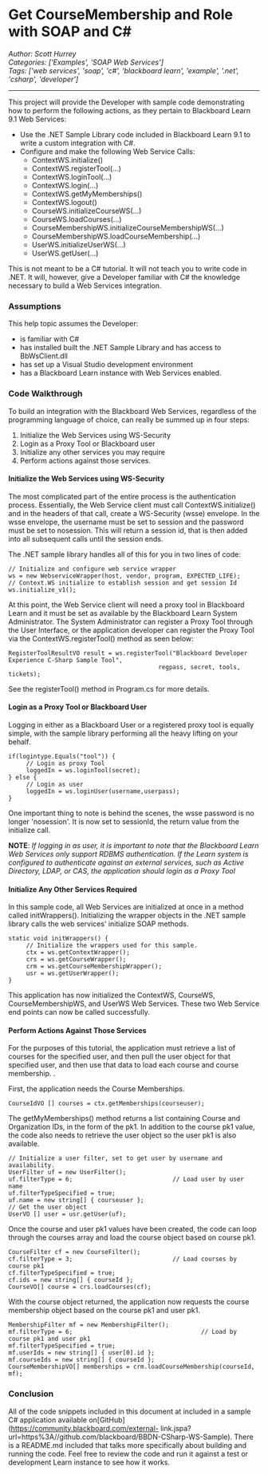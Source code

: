 # Get CourseMembership and Role with SOAP and C#
*Author: Scott Hurrey*  
*Categories: ['Examples', 'SOAP Web Services']*  
*Tags: ['web services', 'soap', 'c#', 'blackboard learn', 'example', '.net', 'csharp', 'developer']*  
<hr />
This project will provide the Developer with sample code demonstrating how to
perform the following actions, as they pertain to Blackboard Learn 9.1 Web
Services:

  * Use the .NET Sample Library code included in Blackboard Learn 9.1 to write a custom integration with C#.
  * Configure and make the following Web Service Calls:
    * ContextWS.initialize()
    * ContextWS.registerTool(...)
    * ContextWS.loginTool(...)
    * ContextWS.login(...)
    * ContextWS.getMyMemberships()
    * ContextWS.logout()
    * CourseWS.initializeCourseWS(...)
    * CourseWS.loadCourses(...)
    * CourseMembershipWS.initializeCourseMembershipWS(...)
    * CourseMembershipWS.loadCourseMembership(...)
    * UserWS.initializeUserWS(...)
    * UserWS.getUser(...)

This is not meant to be a C# tutorial. It will not teach you to write code in
.NET. It will, however, give a Developer familiar with C# the knowledge
necessary to build a Web Services integration.

### Assumptions

This help topic assumes the Developer:

  * is familiar with C#
  * has installed built the .NET Sample Library and has access to BbWsClient.dll
  * has set up a Visual Studio development environment
  * has a Blackboard Learn instance with Web Services enabled.

### Code Walkthrough

To build an integration with the Blackboard Web Services, regardless of the
programming language of choice, can really be summed up in four steps:

  1. Initialize the Web Services using WS-Security
  2. Login as a Proxy Tool or Blackboard user
  3. Initialize any other services you may require
  4. Perform actions against those services.

#### Initialize the Web Services using WS-Security

The most complicated part of the entire process is the authentication process.
Essentially, the Web Service client must call ContextWS.initialize() and in
the headers of that call, create a WS-Security (wsse) envelope. In the wsse
envelope, the username must be set to session and the password must be set to
nosession. This will return a session id, that is then added into all
subsequent calls until the session ends.

The .NET sample library handles all of this for you in two lines of code:

    // Initialize and configure web service wrapper   
    ws = new WebserviceWrapper(host, vendor, program, EXPECTED_LIFE);    
    // Context.WS initialize to establish session and get session Id   
    ws.initialize_v1();

At this point, the Web Service client will need a proxy tool in Blackboard
Learn and it must be set as available by the Blackboard Learn System
Administrator. The System Administrator can register a Proxy Tool through the
User Interface, or the application developer can register the Proxy Tool via
the ContextWS.registerTool() method as seen below:

    RegisterToolResultVO result = ws.registerTool("Blackboard Developer Experience C-Sharp Sample Tool",   
                                              regpass, secret, tools, tickets);

See the registerTool() method in Program.cs for more details.

#### Login as a Proxy Tool or Blackboard User

Logging in either as a Blackboard User or a registered proxy tool is equally
simple, with the sample library performing all the heavy lifting on your
behalf.

    if(logintype.Equals("tool")) {  
         // Login as proxy Tool  
         loggedIn = ws.loginTool(secret);  
    } else {  
         // Login as user  
         loggedIn = ws.loginUser(username,userpass);   
    }

One important thing to note is behind the scenes, the wsse password is no
longer 'nosession'. It is now set to sessionId, the return value from the
initialize call.

**NOTE**: _If logging in as user, it is important to note that the Blackboard Learn Web Services only support RDBMS authentication. If the Learn system is configured to authenticate against an external services, such as Active Directory, LDAP, or CAS, the application should login as a Proxy Tool_

#### Initialize Any Other Services Required

In this sample code, all Web Services are initialized at once in a method
called initWrappers(). Initializing the wrapper objects in the .NET sample
library calls the web services' initialize SOAP methods.

    static void initWrappers() {  
         // Initialize the wrappers used for this sample.  
         ctx = ws.getContextWrapper();  
         crs = ws.getCourseWrapper();  
         crm = ws.getCourseMembershipWrapper();  
         usr = ws.getUserWrapper();  
    }

This application has now initialized the ContextWS, CourseWS,
CourseMembershipWS, and UserWS Web Services. These two Web Service end points
can now be called successfully.

#### Perform Actions Against Those Services

For the purposes of this tutorial, the application must retrieve a list of
courses for the specified user, and then pull the user object for that
specified user, and then use that data to load each course and course
membership. .

First, the application needs the Course Memberships.

    CourseIdVO [] courses = ctx.getMemberships(courseuser);

The getMyMemberships() method returns a list containing Course and
Organization IDs, in the form of the pk1. In addition to the course pk1 value,
the code also needs to retrieve the user object so the user pk1 is also
available.

    // Initialize a user filter, set to get user by username and availability.  
    UserFilter uf = new UserFilter();  
    uf.filterType = 6;                            // Load user by user name  
    uf.filterTypeSpecified = true;  
    uf.name = new string[] { courseuser };  
    // Get the user object   
    UserVO [] user = usr.getUser(uf);

Once the course and user pk1 values have been created, the code can loop
through the courses array and load the course object based on course pk1.

    CourseFilter cf = new CourseFilter();  
    cf.filterType = 3;                            // Load courses by course pk1   
    cf.filterTypeSpecified = true;   
    cf.ids = new string[] { courseId };    
    CourseVO[] course = crs.loadCourses(cf);

With the course object returned, the application now requests the course
membership object based on the course pk1 and user pk1.

    MembershipFilter mf = new MembershipFilter();    
    mf.filterType = 6;                                    // Load by course pk1 and user pk1   
    mf.filterTypeSpecified = true;   
    mf.userIds = new string[] { user[0].id };   
    mf.courseIds = new string[] { courseId };    
    CourseMembershipVO[] memberships = crm.loadCourseMembership(courseId, mf);

### Conclusion

All of the code snippets included in this document at included in a sample C#
application available on[GitHub](https://community.blackboard.com/external-
link.jspa?url=https%3A//github.com/blackboard/BBDN-CSharp-WS-Sample).
There is a README.md included that talks more specifically about building and
running the code. Feel free to review the code and run it against a test or
development Learn instance to see how it works.

